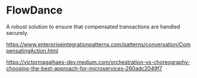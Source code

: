 # FlowDance

A robust solution to ensure that compensated transactions are handled securely.



https://www.enterpriseintegrationpatterns.com/patterns/conversation/CompensatingAction.html

https://victormagalhaes-dev.medium.com/orchestration-vs-choreography-choosing-the-best-approach-for-microservices-260adc2049f7
